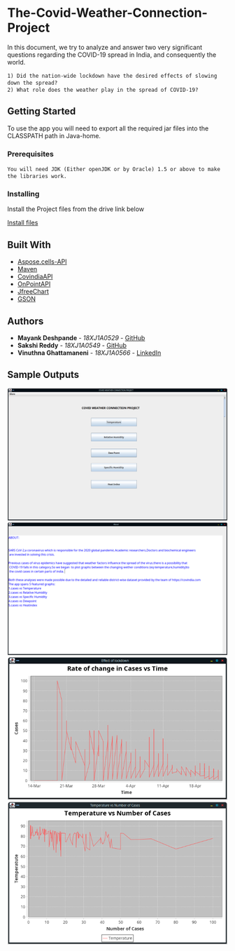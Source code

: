 # The-Covid-Weather-Connection-Project

In this document, we try to analyze and answer two very significant questions regarding the COVID-19 spread in India, and consequently the world.
```
1) Did the nation-wide lockdown have the desired effects of slowing down the spread?
2) What role does the weather play in the spread of COVID-19?
```

## Getting Started

To use the app you will need to export all the required jar files into the CLASSPATH path in Java-home.

### Prerequisites
```
You will need JDK (Either openJDK or by Oracle) 1.5 or above to make the libraries work.
```
### Installing

Install the Project files from the drive link below

[Install files](https://drive.google.com/open?id=1mc-ZumjKQjCIjH3BLAGhomzfBSCqJjwG)

## Built With

* [Aspose.cells-API](https://github.com/aspose-cells/Aspose.Cells-for-Java) 
* [Maven](https://maven.apache.org/) 
* [CovindiaAPI](https://v1.api.covindia.com/covindia-raw-data)
* [OnPointAPI](https://api.weathersource.com/)
* [JfreeChart](http://www.jfree.org/)
* [GSON](https://github.com/google/gson)

## Authors

* **Mayank Deshpande** - *18XJ1A0529* - [GitHub](https://github.com/mayank-pq2q4)
* **Sakshi Reddy** - *18XJ1A0549* - [GitHub](https://github.com/SakshiReddy)
* **Vinuthna Ghattamaneni** - *18XJ1A0566* - [LinkedIn](https://github.com/404)

## Sample Outputs
![Image of Homescreen](https://raw.githubusercontent.com/mayank-pq2q4/The-Covid-Weather-Connection-Project/master/Pics/Screenshot_20200509_140643.png)
![Image of Aboutscreen](https://raw.githubusercontent.com/mayank-pq2q4/The-Covid-Weather-Connection-Project/master/Pics/abt.png)
![Image of Lockdown](https://raw.githubusercontent.com/mayank-pq2q4/The-Covid-Weather-Connection-Project/master/Pics/lkdn.png)
![Image of Temperature](https://raw.githubusercontent.com/mayank-pq2q4/The-Covid-Weather-Connection-Project/master/Pics/temp.png)


